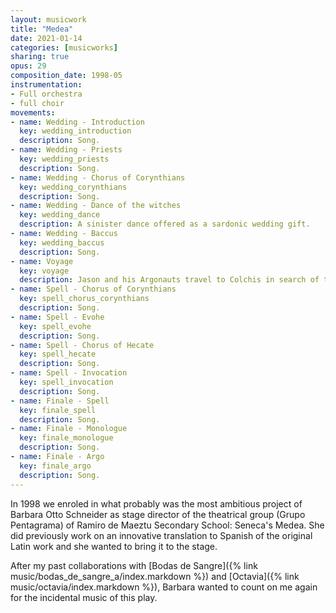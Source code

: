 ```yaml
---
layout: musicwork
title: "Medea"
date: 2021-01-14
categories: [musicworks]
sharing: true
opus: 29
composition_date: 1998-05
instrumentation:
- Full orchestra
- full choir
movements:
- name: Wedding - Introduction
  key: wedding_introduction
  description: Song.
- name: Wedding - Priests
  key: wedding_priests
  description: Song.
- name: Wedding - Chorus of Corynthians
  key: wedding_corynthians
  description: Song.
- name: Wedding - Dance of the witches
  key: wedding_dance
  description: A sinister dance offered as a sardonic wedding gift.
- name: Wedding - Baccus
  key: wedding_baccus
  description: Song.
- name: Voyage
  key: voyage
  description: Jason and his Argonauts travel to Colchis in search of the mythical Golden Fleece.
- name: Spell - Chorus of Corynthians
  key: spell_chorus_corynthians
  description: Song.
- name: Spell - Evohe
  key: spell_evohe
  description: Song.
- name: Spell - Chorus of Hecate
  key: spell_hecate
  description: Song.
- name: Spell - Invocation
  key: spell_invocation
  description: Song.
- name: Finale - Spell
  key: finale_spell
  description: Song.
- name: Finale - Monologue
  key: finale_monologue
  description: Song.
- name: Finale - Argo
  key: finale_argo
  description: Song.
---
```

In 1998 we enroled in what probably was the most ambitious project of Barbara Otto Schneider as stage director of the theatrical group (Grupo Pentagrama) of Ramiro de Maeztu Secondary School: Seneca's Medea. She did previously work on an innovative translation to Spanish of the original Latin work and she wanted to bring it to the stage.

After my past collaborations with [Bodas de Sangre]({% link music/bodas_de_sangre_a/index.markdown %}) and [Octavia]({% link music/octavia/index.markdown %}), Barbara wanted to count on me again for the incidental music of this play.